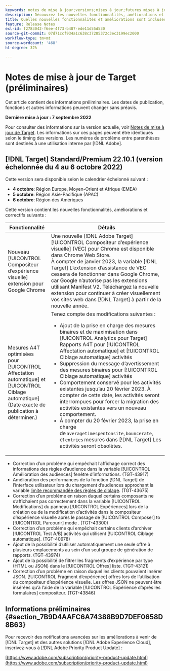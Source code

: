 ```yaml
---
keywords: notes de mise à jour;versions;mises à jour;futures mises à jour;améliorations;nouvelles fonctionnalités;correctifs;préliminaire
description: Découvrez les nouvelles fonctionnalités, améliorations et correctifs de la prochaine version d’Adobe Target, notamment les SDK, les API et les bibliothèques JavaScript.
title: Quelles nouvelles fonctionnalités et améliorations sont incluses dans la prochaine version ?
feature: Release Notes
exl-id: f2783042-f6ee-4f73-b487-ede11d55d530
source-git-commit: 07d71ccf934a1c638c37285372c3ec3199ec2000
workflow-type: tm+mt
source-wordcount: '468'
ht-degree: 32%

---
```


# Notes de mise à jour de Target (préliminaires)

Cet article contient des informations préliminaires. Les dates de publication, fonctions et autres informations peuvent changer sans préavis.

**Dernière mise à jour : 7 septembre 2022**

Pour consulter des informations sur la version actuelle, voir [Notes de mise à jour de Target](release-notes.md). Les informations sur ces pages peuvent être identiques selon le timing des versions. Les numéros de problème entre parenthèses sont destinés à une utilisation interne par [!DNL Adobe].

## [!DNL Target] Standard/Premium 22.10.1 (version échelonnée du 4 au 6 octobre 2022)

Cette version sera disponible selon le calendrier échelonné suivant :

* **4 octobre**: Région Europe, Moyen-Orient et Afrique (EMEA)
* **5 octobre**: Région Asie-Pacifique (APAC)
* **6 octobre**: Région des Amériques

Cette version contient les nouvelles fonctionnalités, améliorations et correctifs suivants :

| Fonctionnalité | Détails |
| --- | --- |
| Nouveau [!UICONTROL Compositeur d’expérience visuelle] extension pour Google Chrome | Une nouvelle [!DNL Adobe Target] [!UICONTROL Compositeur d’expérience visuelle] (VEC) pour Chrome est disponible dans Chrome Web Store.<br>À compter de janvier 2023, la variable [!DNL Target] L’extension d’assistance de VEC cessera de fonctionner dans Google Chrome, car Google n’autorise pas les extensions utilisant Manifest V2. Téléchargez la nouvelle extension pour continuer à créer visuellement vos sites web dans [!DNL Target] à partir de la nouvelle année. |
| Mesures A4T optimisées pour [!UICONTROL Affectation automatique] et [!UICONTROL Ciblage automatique]<br>(Date exacte de publication à déterminer.) | Tenez compte des modifications suivantes :<ul><li>Ajout de la prise en charge des mesures binaires et de maximisation dans [!UICONTROL Analytics pour Target] Rapports A4T pour [!UICONTROL Affectation automatique] et [!UICONTROL Ciblage automatique] activités</li><li>Suppression du message d’avertissement des mesures binaires pour [!UICONTROL Ciblage automatique] activités</li><li>Comportement conservé pour les activités existantes jusqu’au 20 février 2023. À compter de cette date, les activités seront interrompues pour forcer la migration des activités existantes vers un nouveau comportement.</li><li>À compter du 20 février 2023, la prise en charge de `averagetimespentonsite`, `bouncerate`, et `entries` mesures dans [!DNL Target] Les activités seront obsolètes.</li></ul> |

* Correction d’un problème qui empêchait l’affichage correct des informations des règles d’audience dans la variable [!UICONTROL Amélioration des audiences] fenêtre d’informations. (TGT-43917)
* Amélioration des performances de la fonction [!DNL Target] de l’interface utilisateur lors du chargement d’audiences approchant la variable [limite recommandée des règles de ciblage](/help/main/r-troubleshooting-target/target-limits.md#targeting-rules). (TGT-43675)
* Correction d’un problème en raison duquel certains composants ne s’affichaient pas correctement dans la variable [!UICONTROL Modifications] du panneau [!UICONTROL Expériences] lors de la création ou de la modification d’activités dans le compositeur d’expérience visuelle après le passage de [!UICONTROL Composer] to [!UICONTROL Parcourir] mode . (TGT-43300)
* Correction d’un problème qui empêchait certains clients d’archiver [!UICONTROL Test A/B] activités qui utilisent [!UICONTROL Ciblage automatique]. (TGT-40978)
* Ajout de la possibilité d’utiliser automatiquement une seule offre à plusieurs emplacements au sein d’un seul groupe de génération de rapports. (TGT-43974)
* Ajout de la possibilité de filtrer les fragments d’expérience par type (HTML ou JSON) dans le [!UICONTROL Offres] liste. (TGT-43121)
* Correction d’un problème en raison duquel les clients pouvaient insérer JSON. [!UICONTROL Fragment d’expérience] offres lors de l’utilisation du compositeur d’expérience visuelle. Les offres JSON ne peuvent être insérées qu’à l’aide de la variable [!UICONTROL Expérience d’après les formulaires] compositeur. (TGT-43846)

## Informations préliminaires {#section_7B9D4AAFC6A74388B9D7DEF0658D8B63}

Pour recevoir des notifications avancées sur les améliorations à venir de [!DNL Target] et des autres solutions [!DNL Adobe Experience Cloud], inscrivez-vous à [!DNL Adobe Priority Product Update] :

[https://www.adobe.com/subscription/priority-product-update.html](https://www.adobe.com/subscription/priority-product-update.html)
